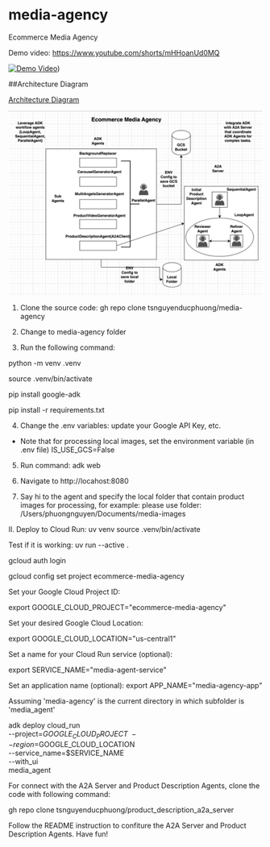 # media-agency
Ecommerce Media Agency

Demo video:  https://www.youtube.com/shorts/mHHoanUd0MQ

[![Demo Video](https://img.youtube.com/vi/mHHoanUd0MQ/0.jpg)](https://www.youtube.com/shorts/mHHoanUd0MQ))


##Architecture Diagram

[Architecture Diagram](docs/ecommerce_media_agency_diagram_full.png)

<img src="docs/ecommerce_media_agency_diagram_full.png" width="600"/>

1. Clone the source code:
gh repo clone tsnguyenducphuong/media-agency

2. Change to media-agency folder

3. Run the following command:

python -m venv .venv

source .venv/bin/activate

pip install google-adk

pip install -r requirements.txt

4. Change the .env variables: update your Google API Key, etc.
+ Note that for processing local images, set the environment variable (in .env file) IS_USE_GCS=False

5. Run command:
adk web

6. Navigate to http://locahost:8080

7. Say hi to the agent and specify the local folder that contain product images for processing, for example: 
    please use folder: /Users/phuongnguyen/Documents/media-images


II. Deploy to Cloud Run:
uv venv
source .venv/bin/activate

Test if it is working:
uv run --active .

gcloud auth login

gcloud config set project ecommerce-media-agency

 
Set your Google Cloud Project ID:

export GOOGLE_CLOUD_PROJECT="ecommerce-media-agency"

Set your desired Google Cloud Location:

export GOOGLE_CLOUD_LOCATION="us-central1"  
 
Set a name for your Cloud Run service (optional):

export SERVICE_NAME="media-agent-service"

Set an application name (optional):
export APP_NAME="media-agency-app"

Assuming 'media-agency' is the current directory in which subfolder is 'media_agent'

adk deploy cloud_run \
--project=$GOOGLE_CLOUD_PROJECT \
--region=$GOOGLE_CLOUD_LOCATION \
--service_name=$SERVICE_NAME \
--with_ui \
media_agent



For connect with the A2A Server and Product Description Agents, clone the code with following command:

gh repo clone tsnguyenducphuong/product_description_a2a_server

Follow the README instruction to confiture the A2A Server and Product Description Agents. Have fun!
